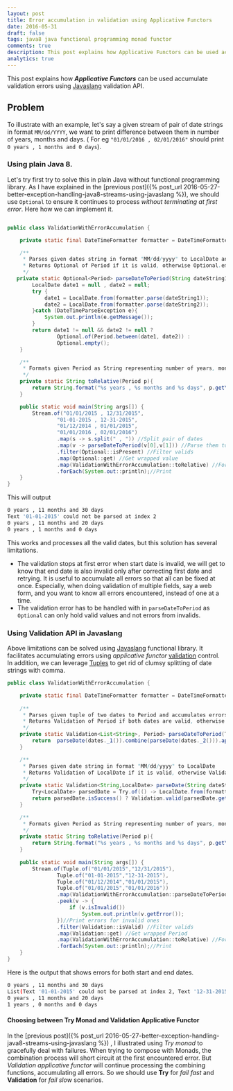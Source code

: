 ```yaml
---
layout: post
title: Error accumulation in validation using Applicative Functors
date: 2016-05-31
draft: false
tags: java8 java functional programming monad functor
comments: true
description: This post explains how Applicative Functors can be used accumulate validation errors using Javaslang's Validation API.
analytics: true
---
```


This post explains how ***Applicative Functors*** can be used accumulate validation errors using [Javaslang](http://www.javaslang.io/) validation API.

## Problem

To illustrate with an example, let's say a given stream of pair of date strings in format `MM/dd/YYYY`, we want to print difference between them in number of years, months and days. ( For eg `"01/01/2016 , 02/01/2016"` should print `0 years , 1 months and 0 days`). 

### Using plain Java 8.

Let's try first try to solve this in plain Java without functional programming library. As I have explained in the [previous post]({% post_url 2016-05-27-better-exception-handling-java8-streams-using-javaslang %}), we should use `Optional` to ensure it continues to process *without terminating at first error*. Here how we can implement it.

```java

public class ValidationWithErrorAccumulation {

    private static final DateTimeFormatter formatter = DateTimeFormatter.ofPattern("MM/dd/yyyy");

    /**
     * Parses given dates string in format "MM/dd/yyyy" to LocalDate and converts it to Period
     * Returns Optional of Period if it is valid, otherwise Optional.empty
     */
   private static Optional<Period> parseDateToPeriod(String dateString1, String dateString2){
        LocalDate date1 = null , date2 = null;
        try {
            date1 = LocalDate.from(formatter.parse(dateString1));
            date2 = LocalDate.from(formatter.parse(dateString2));
        }catch (DateTimeParseException e){
            System.out.println(e.getMessage());
        }
        return date1 != null && date2 != null ?
                Optional.of(Period.between(date1, date2)) :
                Optional.empty();
    }

    /**
     * Formats given Period as String representing number of years, months and days.
     */
    private static String toRelative(Period p){
        return String.format("%s years , %s months and %s days", p.getYears(), p.getMonths(), p.getDays());
    }

    public static void main(String args[]) {
        Stream.of("01/01/2015 , 12/31/2015",
                "01-01-2015 , 12-31-2015",
                "01/12/2014 , 01/01/2015",
                "01/01/2016 , 02/01/2016")
                .map(s -> s.split(" , ")) //Split pair of dates
                .map(v -> parseDateToPeriod(v[0],v[1])) //Parse them to Period
                .filter(Optional::isPresent) //Filter valids
                .map(Optional::get) //Get wrapped value
                .map(ValidationWithErrorAccumulation::toRelative) //Format to Relative String containing # of years, months, days
                .forEach(System.out::println);//Print
    }
}

```

This will output

```sh
0 years , 11 months and 30 days
Text '01-01-2015' could not be parsed at index 2
0 years , 11 months and 20 days
0 years , 1 months and 0 days
```

This works and processes all the valid dates, but this solution has several limitations.
<br>

+ The validation stops at first error when start date is invalid, we will get to know that end date is also invalid only after correcting first date and retrying. It is useful to accumulate all errors so that all can be fixed at once.
Especially, when doing validation of multiple fields, say a web form, and you want to know all errors encountered, instead of one at a time.
+ The validation error has to be handled with in `parseDateToPeriod` as `Optional` can only hold valid values and not errors from invalids.


### Using Validation API in Javaslang

Above limitations can be solved using [Javaslang](http://www.javaslang.io/) functional library. It facilitates accumulating errors using *applicative functor* [validation](http://www.javaslang.io/javaslang-docs/#_validation) control. In addition, we can leverage [Tuples](http://www.javaslang.io/javaslang-docs/#_tuples) to get rid of clumsy splitting of date strings with comma.  

```java
public class ValidationWithErrorAccumulation {

    private static final DateTimeFormatter formatter = DateTimeFormatter.ofPattern("MM/dd/yyyy");
    
    /**
     * Parses given tuple of two dates to Period and accumulates errors. 
     * Returns Validation of Period if both dates are valid, otherwise Validation of list of error messages.
     */
    private static Validation<List<String>, Period> parseDateToPeriod(Tuple2<String,String> dates){
        return  parseDate(dates._1()).combine(parseDate(dates._2())).ap( (date1, date2) -> Period.between(date1,date2));
    }

    /**
     * Parses given date string in format "MM/dd/yyyy" to LocalDate
     * Returns Validation of LocalDate if it is valid, otherwise Validation of String containing error message.
     */
    private static Validation<String,LocalDate> parseDate(String dateString){
        Try<LocalDate> parsedDate = Try.of(() -> LocalDate.from(formatter.parse(dateString)));
        return parsedDate.isSuccess() ? Validation.valid(parsedDate.get()) : Validation.invalid(parsedDate.getCause().getMessage());
    }

    /**
     * Formats given Period as String representing number of years, months and days.
     */
    private static String toRelative(Period p){
        return String.format("%s years , %s months and %s days", p.getYears(), p.getMonths(), p.getDays());
    }
    
    public static void main(String args[]) {
        Stream.of(Tuple.of("01/01/2015","12/31/2015"),
                Tuple.of("01-01-2015","12-31-2015"),
                Tuple.of("01/12/2014","01/01/2015"),
                Tuple.of("01/01/2015","01/01/2016"))
                .map(ValidationWithErrorAccumulation::parseDateToPeriod) //Parse dates to Period
                .peek(v -> {
                    if (v.isInvalid())
                        System.out.println(v.getError());
                })//Print errors for invalid ones
                .filter(Validation::isValid) //Filter valids
                .map(Validation::get) //Get wrapped Period
                .map(ValidationWithErrorAccumulation::toRelative) //Format to Relative String containing # of years, months, days
                .forEach(System.out::println);//Print
    }
}
```

Here is the output that shows errors for both start and end dates.

```sh
0 years , 11 months and 30 days
List(Text '01-01-2015' could not be parsed at index 2, Text '12-31-2015' could not be parsed at index 2)
0 years , 11 months and 20 days
1 years , 0 months and 0 days
```

#### Choosing between Try Monad and Validation Applicative Functor

In the [previous post]({% post_url 2016-05-27-better-exception-handling-java8-streams-using-javaslang %}) , I illustrated using *Try monad* to gracefully deal with failures. When trying to compose with Monads, the combination process will short circuit at the first encountered error. But *Validation applicative functor* will continue processing the combining functions, accumulating all errors. So we should use **Try** for *fail fast* and **Validation** for *fail slow* scenarios.

